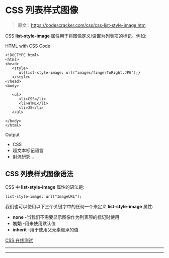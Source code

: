 # CSS 列表样式图像

> 原文：<https://codescracker.com/css/css-list-style-image.htm>

CSS **list-style-image** 属性用于将图像定义/设置为列表项的标记。例如:

HTML with CSS Code

```
<!DOCTYPE html>
<html>
<head>
   <style>
      ul{list-style-image: url("images/fingerToRight.JPG");}
   </style>
</head>
<body>

   <ul>
      <li>CSS</li>
      <li>HTML</li>
      <li>JS</li>
   </ul>

</body>
</html>
```

Output

*   CSS
*   超文本标记语言
*   射流研究…

## CSS 列表样式图像语法

CSS 中 **list-style-image** 属性的语法是:

```
list-style-image: url("ImageURL");
```

我们也可以使用以下三个关键字中的任何一个来定义 **list-style-image** 属性:

*   **none** -当我们不需要显示图像作为列表项的标记时使用
*   **初始** -用来使用默认值
*   **inherit** -用于使用父元素继承的值

[CSS 在线测试](/exam/showtest.php?subid=5)

* * *

* * *